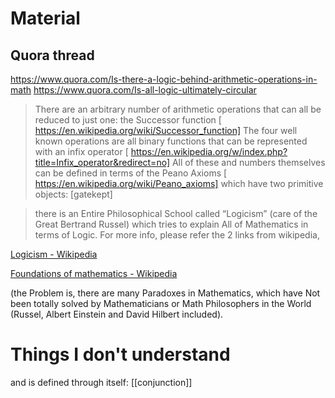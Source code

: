 # Material

## Quora thread

https://www.quora.com/Is-there-a-logic-behind-arithmetic-operations-in-math
https://www.quora.com/Is-all-logic-ultimately-circular
>There are an arbitrary number of arithmetic operations that can all be reduced to just one: the Successor function [ https://en.wikipedia.org/wiki/Successor_function]
The four well known operations are all binary functions that can be represented with an infix operator [ https://en.wikipedia.org/w/index.php?title=Infix_operator&redirect=no]
All of these and numbers themselves can be defined in terms of the Peano Axioms [ https://en.wikipedia.org/wiki/Peano_axioms]
which have two primitive objects: \[gatekept\]

>there is an Entire Philosophical School called “Logicism” (care of the Great Bertrand Russel) which tries to explain All of Mathematics in terms of Logic. For more info, please refer the 2 links from wikipedia,
>
[Logicism - Wikipedia](https://en.wikipedia.org/wiki/Logicism "en.wikipedia.org")
>
[Foundations of mathematics - Wikipedia](https://en.wikipedia.org/wiki/Foundations_of_mathematics#Logicism "en.wikipedia.org")
>
(the Problem is, there are many Paradoxes in Mathematics, which have Not been totally solved by Mathematicians or Math Philosophers in the World (Russel, Albert Einstein and David Hilbert included).

# Things I don't understand

and is defined through itself: [[conjunction]]